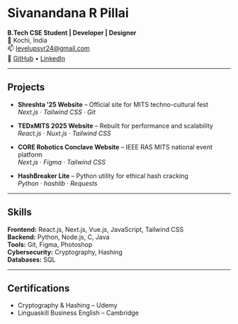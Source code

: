 # Sivanandana R Pillai

**B.Tech CSE Student | Developer | Designer**  
📍 Kochi, India  
📫 [levelupsvr24@gmail.com](mailto:levelupsvr24@gmail.com)  
🔗 [GitHub](https://github.com/levelupsvr) • [LinkedIn](https://linkedin.com/in/sivanandana-r-pillai-86b0822b3)

---

## Projects

- **Shreshta ’25 Website** – Official site for MITS techno-cultural fest  
  _Next.js · Tailwind CSS · Git_

- **TEDxMITS 2025 Website** – Rebuilt for performance and scalability  
  _React.js · Nuxt.js · Tailwind CSS_

- **CORE Robotics Conclave Website** – IEEE RAS MITS national event platform  
  _Next.js · Figma · Tailwind CSS_

- **HashBreaker Lite** – Python utility for ethical hash cracking  
  _Python · hashlib · Requests_

---

## Skills

**Frontend:** React.js, Next.js, Vue.js, JavaScript, Tailwind CSS  
**Backend:** Python, Node.js, C, Java  
**Tools:** Git, Figma, Photoshop  
**Cybersecurity:** Cryptography, Hashing  
**Databases:** SQL

---

## Certifications

- Cryptography & Hashing – Udemy  
- Linguaskill Business English – Cambridge

